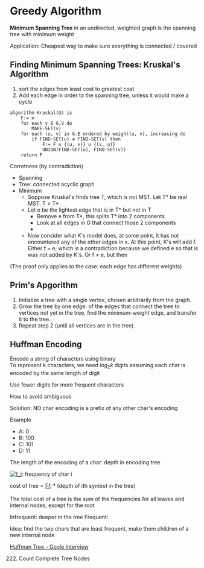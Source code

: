 # Greedy Algorithm

**Minimum Spanning Tree** in an undirected, weighted graph is the spanning tree with minimum weight

Application: Cheapest way to make sure everything is connected / covered

## Finding Minimum Spanning Trees: Kruskal's Algorithm

1. sort the edges from least cost to greatest cost
2. Add each edge in order to the spanning tree, unless it would make a cycle

```
algorithm Kruskal(G) is
    F:= ∅
    for each v ∈ G.V do
        MAKE-SET(v)
    for each (u, v) in G.E ordered by weight(u, v), increasing do
        if FIND-SET(u) ≠ FIND-SET(v) then
            F:= F ∪ {(u, v)} ∪ {(v, u)}
            UNION(FIND-SET(u), FIND-SET(v))
    return F
```

Corretness (by contradiction)
- Spanning
- Tree: connected acyclic graph
- Minimum
    - Soppose Kruskal's finds tree T, which is not MST. Let T* be real MST. T $\neq$ T*
    - Let e be the lightest edge that is in T* but not in T
        - Remove e from T*, this splits T* into 2 components
        - Look at all edges in G that connect those 2 components
        - 
    - Now consider what K's model does, at some point, it has not encountered any of the other edges in x. At this point, K's will add f. Either f = e, which is a contradiction because we defined e so that is was not added by K's. Or f $\ne$ e, but then 

(The proof only applies to the case: each edge has different weights)

## Prim's Apgorithm

1. Initialize a tree with a single vertex, chosen arbitrarily from the graph.
2. Grow the tree by one edge: of the edges that connect the tree to vertices not yet in the tree, find the minimum-weight edge, and transfer it to the tree.
3. Repeat step 2 (until all vertices are in the tree).

## Huffman Encoding

Encode a string of characters using binary  
To represent k characters, we need $log_2k$ digits assuming each char is encoded by the same length of digit

Use fewer digits for more frequent characters

How to avoid ambiguous

Solution: NO char encoding is a prefix of any other char's encoding

Example
- A: 0
- B: 100
- C: 101
- D: 11

The length of the encoding of a char: depth in encoding tree

<a href="https://www.codecogs.com/eqnedit.php?latex=f_i" target="_blank"><img src="https://latex.codecogs.com/gif.latex?f_i" title="f_i" /></a>: frequency of char i
 
cost of tree = $`\sum f_i`$ * (depth of ith symbol in the tree) 

The total cost of a tree is the sum of the frequencies for all leaves and internal nodes, except for the root

Infrequent: deeper in the tree
Frequent: 

Idea: find the twp chars that are least frequent, make them children of a new internal node

[Huffman Tree - Goole Interview](https://leetcode.com/problems/encode-and-decode-tinyurl/discuss/867053/huffman-tree-based-solution-java)

222. Count Complete Tree Nodes
